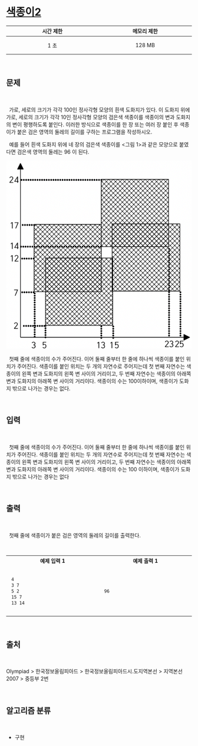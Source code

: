 # [색종이2](https://www.acmicpc.net/problem/2567)

<center>

| 시간 제한 | 메모리 제한 |
| :-------: | :---------: |
|   1 초    |   128 MB    |

</center>
<br />

## 문제

<br />

&nbsp; 가로, 세로의 크기가 각각 100인 정사각형 모양의 흰색 도화지가 있다. 이 도화지 위에 가로, 세로의 크기가 각각 10인 정사각형 모양의 검은색 색종이를 색종이의 변과 도화지의 변이 평행하도록 붙인다. 이러한 방식으로 색종이를 한 장 또는 여러 장 붙인 후 색종이가 붙은 검은 영역의 둘레의 길이를 구하는 프로그램을 작성하시오.

&nbsp; 예를 들어 흰색 도화지 위에 네 장의 검은색 색종이를 <그림 1>과 같은 모양으로 붙였다면 검은색 영역의 둘레는 96 이 된다.

<center>

![그림1](./asset/1.png)

</center>

&nbsp; 첫째 줄에 색종이의 수가 주어진다. 이어 둘째 줄부터 한 줄에 하나씩 색종이를 붙인 위치가 주어진다. 색종이를 붙인 위치는 두 개의 자연수로 주어지는데 첫 번째 자연수는 색종이의 왼쪽 변과 도화지의 왼쪽 변 사이의 거리이고, 두 번째 자연수는 색종이의 아래쪽 변과 도화지의 아래쪽 변 사이의 거리이다. 색종이의 수는 100이하이며, 색종이가 도화지 밖으로 나가는 경우는 없다.

<br />

## 입력

<br />

&nbsp; 첫째 줄에 색종이의 수가 주어진다. 이어 둘째 줄부터 한 줄에 하나씩 색종이를 붙인 위치가 주어진다. 색종이를 붙인 위치는 두 개의 자연수로 주어지는데 첫 번째 자연수는 색종이의 왼쪽 변과 도화지의 왼쪽 변 사이의 거리이고, 두 번째 자연수는 색종이의 아래쪽 변과 도화지의 아래쪽 변 사이의 거리이다. 색종이의 수는 100 이하이며, 색종이가 도화지 밖으로 나가는 경우는 없다

<br />

## 출력

<br />

&nbsp; 첫째 줄에 색종이가 붙은 검은 영역의 둘레의 길이를 출력한다.

<br />
<center>
<style>th {width: 30vw; text-align: center;} td {padding: 1em;}</style>
<table><tr><th>예제 입력 1</th><th>예제 출력 1</th></tr><tr><td><div>

```
4
3 7
5 2
15 7
13 14
```

</div></td><td>

```
96
```

</td></tr></table>
</center>
<br />

## 출처

<br />

Olympiad > 한국정보올림피아드 > 한국정보올림피아드시․도지역본선 > 지역본선 2007 > 중등부 2번

<br />

## 알고리즘 분류

<br />

- 구현

